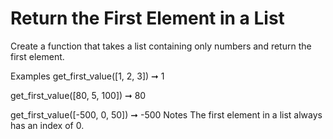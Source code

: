 # Return the First Element in a List

Create a function that takes a list containing only numbers and return the first element.

Examples
get_first_value([1, 2, 3]) ➞ 1

get_first_value([80, 5, 100]) ➞ 80

get_first_value([-500, 0, 50]) ➞ -500
Notes
The first element in a list always has an index of 0.
